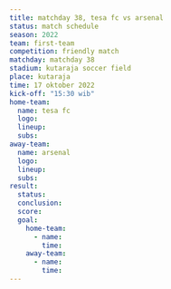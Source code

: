 ```yaml
---
title: matchday 38, tesa fc vs arsenal
status: match schedule
season: 2022
team: first-team
competition: friendly match
matchday: matchday 38
stadium: kutaraja soccer field
place: kutaraja
time: 17 oktober 2022
kick-off: "15:30 wib"
home-team:
  name: tesa fc
  logo:
  lineup:
  subs:
away-team:
  name: arsenal
  logo:
  lineup:
  subs:
result:
  status: 
  conclusion:
  score:
  goal:
    home-team:
      - name:
        time:
    away-team:
      - name:
        time:
---
```

